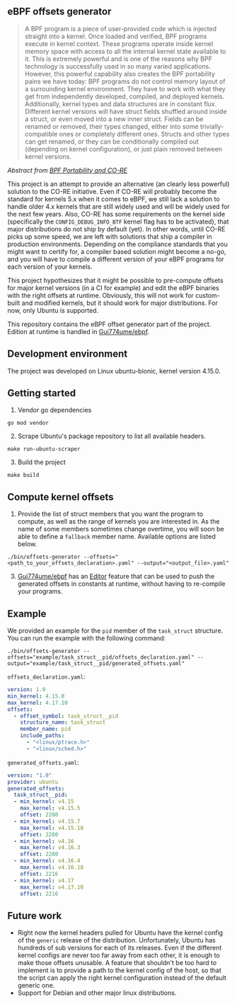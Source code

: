 ## eBPF offsets generator

> A BPF program is a piece of user-provided code which is injected straight into a kernel. Once loaded and verified, BPF programs execute in kernel context. These programs operate inside kernel memory space with access to all the internal kernel state available to it. This is extremely powerful and is one of the reasons why BPF technology is successfully used in so many varied applications. However, this powerful capability also creates the BPF portability pains we have today: BPF programs do not control memory layout of a surrounding kernel environment. They have to work with what they get from independently developed, compiled, and deployed kernels. Additionally, kernel types and data structures are in constant flux. Different kernel versions will have struct fields shuffled around inside a struct, or even moved into a new inner struct. Fields can be renamed or removed, their types changed, either into some trivially-compatible ones or completely different ones. Structs and other types can get renamed, or they can be conditionally compiled out (depending on kernel configuration), or just plain removed between kernel versions.

_Abstract from [BPF Portability and CO-RE](https://facebookmicrosites.github.io/bpf/blog/2020/02/19/bpf-portability-and-co-re.html)_

This project is an attempt to provide an alternative (an clearly less powerful) solution to the CO-RE initiative. Even if CO-RE will probably become the standard for kernels 5.x when it comes to eBPF, we still lack a solution to handle older 4.x kernels that are still widely used and will be widely used for the next few years. Also, CO-RE has some requirements on the kernel side (specifically the `CONFIG_DEBUG_INFO_BTF` kernel flag has to be activated), that major distributions do not ship by default (yet).
In other words, until CO-RE picks up some speed, we are left with solutions that ship a compiler in production environments. Depending on the compliance standards that you might want to certify for, a compiler based solution might become a no-go, and you will have to compile a different version of your eBPF programs for each version of your kernels.

This project hypothesizes that it might be possible to pre-compute offsets for major kernel versions (in a CI for example) and edit the eBPF binaries with the right offsets at runtime.
Obviously, this will not work for custom-built and modified kernels, but it should work for major distributions. For now, only Ubuntu is supported.

This repository contains the eBPF offset generator part of the project. Edition at runtime is handled in [Gui774ume/ebpf](https://github.com/Gui774ume/ebpf).

## Development environment

The project was developed on Linux ubuntu-bionic, kernel version 4.15.0.

## Getting started

1) Vendor go dependencies

```shell script
go mod vendor
```

2) Scrape Ubuntu's package repository to list all available headers.

```shell script
make run-ubuntu-scraper
```

3) Build the project

```shell script
make build
```

## Compute kernel offsets

1) Provide the list of struct members that you want the program to compute, as well as the range of kernels you are interested in. As the name of some members sometimes change overtime, you will soon be able to define a `fallback` member name. Available options are listed below.

```shell script
./bin/offsets-generator --offsets="<path_to_your_offsets_declaration>.yaml" --output="<output_file>.yaml"
```

3) [Gui774ume/ebpf](https://github.com/Gui774ume/ebpf) has an [Editor](https://godoc.org/github.com/Gui774ume/ebpf#Editor) feature that can be used to push the generated offsets in constants at runtime, without having to re-compile your programs.

## Example

We provided an example for the `pid` member of the `task_struct` structure. You can run the example with the following command:

```shell script
./bin/offsets-generator --offsets="example/task_struct__pid/offsets_declaration.yaml" --output="example/task_struct__pid/generated_offsets.yaml"
```

`offsets_declaration.yaml`:

```yaml
version: 1.0
min_kernel: 4.15.0
max_kernel: 4.17.10
offsets:
  - offset_symbol: task_struct__pid
    structure_name: task_struct
    member_name: pid
    include_paths:
      - "<linux/ptrace.h>"
      - "<linux/sched.h>"
```

`generated_offsets.yaml`:

```yaml
version: "1.0"
provider: ubuntu
generated_offsets:
  task_struct__pid:
  - min_kernel: v4.15
    max_kernel: v4.15.5
    offset: 2280
  - min_kernel: v4.15.7
    max_kernel: v4.15.18
    offset: 2280
  - min_kernel: v4.16
    max_kernel: v4.16.3
    offset: 2280
  - min_kernel: v4.16.4
    max_kernel: v4.16.18
    offset: 2216
  - min_kernel: v4.17
    max_kernel: v4.17.10
    offset: 2216
```

## Future work

- Right now the kernel headers pulled for Ubuntu have the kernel config of the `generic` release of the distribution. Unfortunately, Ubuntu has hundreds of sub versions for each of its releases. Even if the different kernel configs are never too far away from each other, it is enough to make those offsets unusable. A feature that shouldn't be too hard to implement is to provide a path to the kernel config of the host, so that the script can apply the right kernel configuration instead of the default generic one.
- Support for Debian and other major linux distributions.
